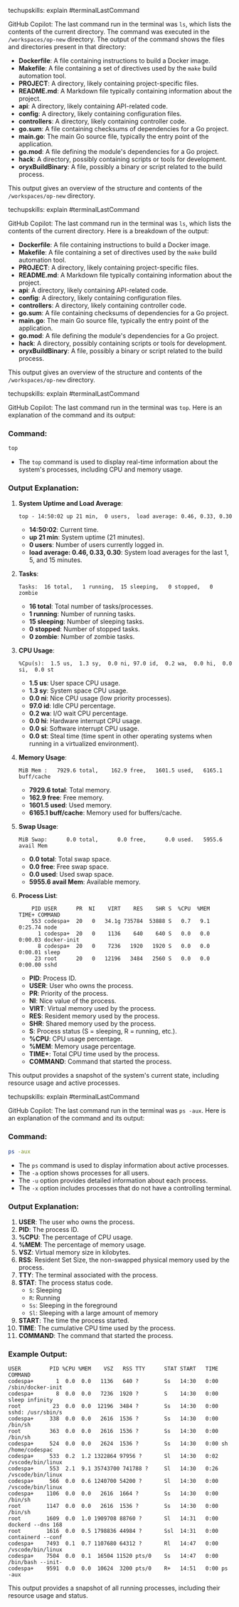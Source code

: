 
techupskills: explain #terminalLastCommand 

GitHub Copilot: The last command run in the terminal was `ls`, which lists the contents of the current directory. The command was executed in the `/workspaces/op-new` directory. The output of the command shows the files and directories present in that directory:

- **Dockerfile**: A file containing instructions to build a Docker image.
- **Makefile**: A file containing a set of directives used by the `make` build automation tool.
- **PROJECT**: A directory, likely containing project-specific files.
- **README.md**: A Markdown file typically containing information about the project.
- **api**: A directory, likely containing API-related code.
- **config**: A directory, likely containing configuration files.
- **controllers**: A directory, likely containing controller code.
- **go.sum**: A file containing checksums of dependencies for a Go project.
- **main.go**: The main Go source file, typically the entry point of the application.
- **go.mod**: A file defining the module's dependencies for a Go project.
- **hack**: A directory, possibly containing scripts or tools for development.
- **oryxBuildBinary**: A file, possibly a binary or script related to the build process.

This output gives an overview of the structure and contents of the `/workspaces/op-new` directory.

techupskills: explain #terminalLastCommand 

GitHub Copilot: The last command run in the terminal was `ls`, which lists the contents of the current directory. Here is a breakdown of the output:

- **Dockerfile**: A file containing instructions to build a Docker image.
- **Makefile**: A file containing a set of directives used by the `make` build automation tool.
- **PROJECT**: A directory, likely containing project-specific files.
- **README.md**: A Markdown file typically containing information about the project.
- **api**: A directory, likely containing API-related code.
- **config**: A directory, likely containing configuration files.
- **controllers**: A directory, likely containing controller code.
- **go.sum**: A file containing checksums of dependencies for a Go project.
- **main.go**: The main Go source file, typically the entry point of the application.
- **go.mod**: A file defining the module's dependencies for a Go project.
- **hack**: A directory, possibly containing scripts or tools for development.
- **oryxBuildBinary**: A file, possibly a binary or script related to the build process.

This output gives an overview of the structure and contents of the `/workspaces/op-new` directory.

techupskills: explain #terminalLastCommand 

GitHub Copilot: The last command run in the terminal was `top`. Here is an explanation of the command and its output:

### Command:
```sh
top
```
- The `top` command is used to display real-time information about the system's processes, including CPU and memory usage.

### Output Explanation:

1. **System Uptime and Load Average**:
    ```
    top - 14:50:02 up 21 min,  0 users,  load average: 0.46, 0.33, 0.30
    ```
    - **14:50:02**: Current time.
    - **up 21 min**: System uptime (21 minutes).
    - **0 users**: Number of users currently logged in.
    - **load average: 0.46, 0.33, 0.30**: System load averages for the last 1, 5, and 15 minutes.

2. **Tasks**:
    ```
    Tasks:  16 total,   1 running,  15 sleeping,   0 stopped,   0 zombie
    ```
    - **16 total**: Total number of tasks/processes.
    - **1 running**: Number of running tasks.
    - **15 sleeping**: Number of sleeping tasks.
    - **0 stopped**: Number of stopped tasks.
    - **0 zombie**: Number of zombie tasks.

3. **CPU Usage**:
    ```
    %Cpu(s):  1.5 us,  1.3 sy,  0.0 ni, 97.0 id,  0.2 wa,  0.0 hi,  0.0 si,  0.0 st
    ```
    - **1.5 us**: User space CPU usage.
    - **1.3 sy**: System space CPU usage.
    - **0.0 ni**: Nice CPU usage (low priority processes).
    - **97.0 id**: Idle CPU percentage.
    - **0.2 wa**: I/O wait CPU percentage.
    - **0.0 hi**: Hardware interrupt CPU usage.
    - **0.0 si**: Software interrupt CPU usage.
    - **0.0 st**: Steal time (time spent in other operating systems when running in a virtualized environment).

4. **Memory Usage**:
    ```
    MiB Mem :   7929.6 total,    162.9 free,   1601.5 used,   6165.1 buff/cache
    ```
    - **7929.6 total**: Total memory.
    - **162.9 free**: Free memory.
    - **1601.5 used**: Used memory.
    - **6165.1 buff/cache**: Memory used for buffers/cache.

5. **Swap Usage**:
    ```
    MiB Swap:      0.0 total,      0.0 free,      0.0 used.   5955.6 avail Mem
    ```
    - **0.0 total**: Total swap space.
    - **0.0 free**: Free swap space.
    - **0.0 used**: Used swap space.
    - **5955.6 avail Mem**: Available memory.

6. **Process List**:
    ```
        PID USER      PR  NI    VIRT    RES    SHR S  %CPU  %MEM     TIME+ COMMAND      
        553 codespa+  20   0   34.1g 735784  53888 S   0.7   9.1   0:25.74 node         
          1 codespa+  20   0    1136    640    640 S   0.0   0.0   0:00.03 docker-init  
          8 codespa+  20   0    7236   1920   1920 S   0.0   0.0   0:00.01 sleep        
         23 root      20   0   12196   3484   2560 S   0.0   0.0   0:00.00 sshd         
    ```
    - **PID**: Process ID.
    - **USER**: User who owns the process.
    - **PR**: Priority of the process.
    - **NI**: Nice value of the process.
    - **VIRT**: Virtual memory used by the process.
    - **RES**: Resident memory used by the process.
    - **SHR**: Shared memory used by the process.
    - **S**: Process status (S = sleeping, R = running, etc.).
    - **%CPU**: CPU usage percentage.
    - **%MEM**: Memory usage percentage.
    - **TIME+**: Total CPU time used by the process.
    - **COMMAND**: Command that started the process.

This output provides a snapshot of the system's current state, including resource usage and active processes.

techupskills: explain #terminalLastCommand 

GitHub Copilot: The last command run in the terminal was `ps -aux`. Here is an explanation of the command and its output:

### Command:
```sh
ps -aux
```
- The `ps` command is used to display information about active processes.
- The `-a` option shows processes for all users.
- The `-u` option provides detailed information about each process.
- The `-x` option includes processes that do not have a controlling terminal.

### Output Explanation:

1. **USER**: The user who owns the process.
2. **PID**: The process ID.
3. **%CPU**: The percentage of CPU usage.
4. **%MEM**: The percentage of memory usage.
5. **VSZ**: Virtual memory size in kilobytes.
6. **RSS**: Resident Set Size, the non-swapped physical memory used by the process.
7. **TTY**: The terminal associated with the process.
8. **STAT**: The process status code.
    - `S`: Sleeping
    - `R`: Running
    - `Ss`: Sleeping in the foreground
    - `Sl`: Sleeping with a large amount of memory
9. **START**: The time the process started.
10. **TIME**: The cumulative CPU time used by the process.
11. **COMMAND**: The command that started the process.

### Example Output:
```
USER         PID %CPU %MEM    VSZ   RSS TTY      STAT START   TIME COMMAND
codespa+       1  0.0  0.0   1136   640 ?        Ss   14:30   0:00 /sbin/docker-init
codespa+       8  0.0  0.0   7236  1920 ?        S    14:30   0:00 sleep infinity
root          23  0.0  0.0  12196  3484 ?        Ss   14:30   0:00 sshd: /usr/sbin/s
codespa+     338  0.0  0.0   2616  1536 ?        Ss   14:30   0:00 /bin/sh
root         363  0.0  0.0   2616  1536 ?        Ss   14:30   0:00 /bin/sh
codespa+     524  0.0  0.0   2624  1536 ?        Ss   14:30   0:00 sh /home/codespac
codespa+     533  0.2  1.2 1322864 97956 ?       Sl   14:30   0:02 /vscode/bin/linux
codespa+     553  2.1  9.1 35743700 741788 ?     Sl   14:30   0:26 /vscode/bin/linux
codespa+     566  0.0  0.6 1240700 54200 ?       Sl   14:30   0:00 /vscode/bin/linux
codespa+    1106  0.0  0.0   2616  1664 ?        Ss   14:30   0:00 /bin/sh
root        1147  0.0  0.0   2616  1536 ?        Ss   14:30   0:00 /bin/sh
root        1609  0.0  1.0 1909708 88760 ?       Sl   14:31   0:00 dockerd --dns 168
root        1616  0.0  0.5 1798836 44984 ?       Ssl  14:31   0:00 containerd --conf
codespa+    7493  0.1  0.7 1107680 64312 ?       Rl   14:47   0:00 /vscode/bin/linux
codespa+    7504  0.0  0.1  16504 11520 pts/0    Ss   14:47   0:00 /bin/bash --init-
codespa+    9591  0.0  0.0  10624  3200 pts/0    R+   14:51   0:00 ps -aux
```

This output provides a snapshot of all running processes, including their resource usage and status.
